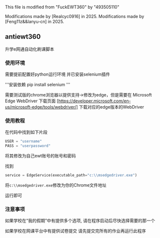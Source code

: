 This file is modified from "FuckEWT360" by "493505110"

Modifications made by [Realcyc0916] in 2025.
Modifications made by [Feng11z&&lanyu-cn] in 2025.


## antiewt360
升学e网通自动化刷课脚本

### 使用环境

需要提前配置好python运行环境
并已安装selenium插件

'''安装依赖
pip install selenium
'''

需要测试版的chrome浏览器以提供支持->修改为edge，但是需要在 Microsoft Edge WebDriver 下载页面 [https://developer.microsoft.com/en-us/microsoft-edge/tools/webdriver/] 下载对应的edge版本的WebDriver

### 使用教程

在代码中找到如下片段
```python
USER = "username"
PASS = "userpassword"
```
将其修改为自己ewt账号的账号和密码

找到
```python
service = EdgeService(executable_path="c:\\msedgedriver.exe")
```
将```c:\\msedgedriver.exe```修改为你的Chrome文件地址

运行即可

### 注意事项

如果学校在“我的假期”中有提供多个选项, 请在程序启动后尽快选择需要的那一个

如果学校在网课平台中有提供试卷提交
请先提交完所有的作业再运行此程序

